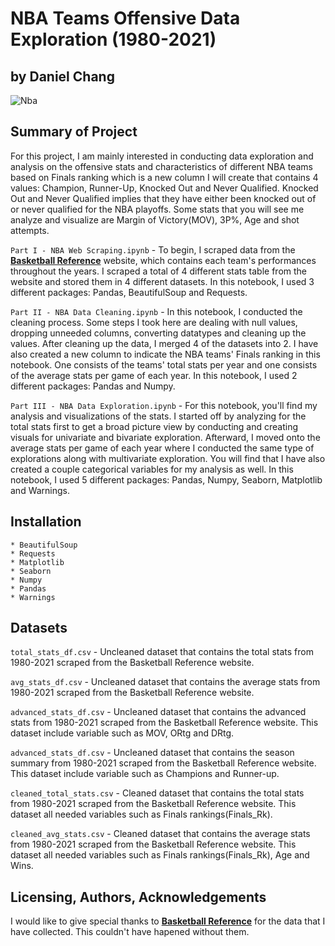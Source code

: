 # NBA Teams Offensive Data Exploration (1980-2021)
## by Daniel Chang

![Nba](https://user-images.githubusercontent.com/92649864/158081373-686d5f15-09af-407b-be18-cf9ec831f505.png)

## Summary of Project
For this project, I am mainly interested in conducting data exploration and analysis on the offensive stats and characteristics of different NBA teams based on Finals ranking which is a new column I will create that contains 4 values: Champion, Runner-Up, Knocked Out and Never Qualified. Knocked Out and Never Qualified implies that they have either been knocked out of or never qualified for the NBA playoffs. Some stats that you will see me analyze and visualize are Margin of Victory(MOV), 3P%, Age and shot attempts.

`Part I - NBA Web Scraping.ipynb` - To begin, I scraped data from the **[Basketball Reference](https://www.basketball-reference.com/leagues/)**  website, which contains each team's performances throughout the years. I scraped a total of 4 different stats table from the website and stored them in 4 different datasets. In this notebook, I used 3 different packages: Pandas, BeautifulSoup and Requests.

`Part II - NBA Data Cleaning.ipynb` - In this notebook, I conducted the cleaning process. Some steps I took here are dealing with null values, dropping unneeded columns, converting datatypes and cleaning up the values.
After cleaning up the data, I merged 4 of the datasets into 2. I have also created a new column to indicate the NBA teams' Finals ranking in this notebook. One consists of the teams' total stats per year and one consists of the average stats per game of each year. In this notebook, I used 2 different packages: Pandas and Numpy.

`Part III - NBA Data Exploration.ipynb` - For this notebook, you'll find my analysis and visualizations of the stats. I started off by analyzing for the total stats first to get a broad picture view by conducting and creating visuals for univariate and bivariate exploration. Afterward, I moved onto the average stats per game of each year where I conducted the same type of explorations along with multivariate exploration. You will find that I have also created a couple categorical variables for my analysis as well. In this notebook, I used 5 different packages: Pandas, Numpy, Seaborn, Matplotlib and Warnings.

## Installation
~~~~~
* BeautifulSoup
* Requests
* Matplotlib
* Seaborn
* Numpy
* Pandas
* Warnings
~~~~~

## Datasets
 `total_stats_df.csv` - Uncleaned dataset that contains the total stats from 1980-2021 scraped from the Basketball Reference website.

 `avg_stats_df.csv` -  Uncleaned dataset that contains the average stats from 1980-2021 scraped from the Basketball Reference website.

`advanced_stats_df.csv` - Uncleaned dataset that contains the advanced stats from 1980-2021 scraped from the Basketball Reference website. This dataset include variable such as MOV, ORtg and DRtg.

`advanced_stats_df.csv` - Uncleaned dataset that contains the season summary from 1980-2021 scraped from the Basketball Reference website. This dataset include variable such as Champions and Runner-up.

`cleaned_total_stats.csv` - Cleaned dataset that contains the total stats from 1980-2021 scraped from the Basketball Reference website. This dataset all needed variables such as Finals rankings(Finals_Rk).

`cleaned_avg_stats.csv` - Cleaned dataset that contains the average stats from 1980-2021 scraped from the Basketball Reference website. This dataset all needed variables such as Finals rankings(Finals_Rk), Age and Wins.

## Licensing, Authors, Acknowledgements
I would like to give special thanks to **[Basketball Reference](https://www.basketball-reference.com/leagues/)** for the data that I have collected. This couldn't have hapened without them.

